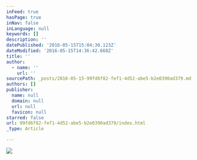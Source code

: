 ```yaml
---
inFeed: true
hasPage: true
inNav: false
inLanguage: null
keywords: []
description: ''
datePublished: '2016-05-15T15:04:30.123Z'
dateModified: '2016-05-15T14:36:42.668Z'
title: ''
author:
  - name: ''
    url: ''
sourcePath: _posts/2016-05-15-99fd6f82-fef1-4d52-abe5-b2e0390ad379.md
authors: []
publisher:
  name: null
  domain: null
  url: null
  favicon: null
starred: false
url: 99fd6f82-fef1-4d52-abe5-b2e0390ad379/index.html
_type: Article

---
```

![](https://s3-us-west-2.amazonaws.com/the-grid-img/p/06b306f22762683fb77fafa951b5918456425705.jpg)